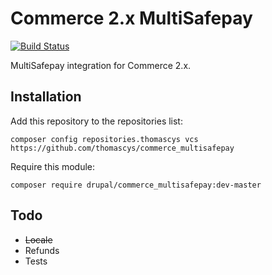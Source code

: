 Commerce 2.x MultiSafepay
=========================
[![Build Status](https://travis-ci.org/thomascys/commerce_multisafepay.svg?branch=master)](https://travis-ci.org/thomascys/commerce_multisafepay)

MultiSafepay integration for Commerce 2.x.

## Installation

Add this repository to the repositories list:
```
composer config repositories.thomascys vcs https://github.com/thomascys/commerce_multisafepay
```
Require this module:

```
composer require drupal/commerce_multisafepay:dev-master
```

## Todo
- ~~Locale~~
- Refunds
- Tests
